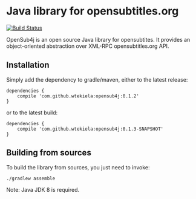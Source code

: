 # Java library for opensubtitles.org

[![Build Status](https://drone.io/github.com/wtekiela/opensub4j/status.png)](https://drone.io/github.com/wtekiela/opensub4j/latest)

OpenSub4j is an open source Java library for opensubtites. It provides an object-oriented abstraction over XML-RPC opensubtitles.org API.

## Installation

Simply add the dependency to gradle/maven, either to the latest release:

```
dependencies {
    compile 'com.github.wtekiela:opensub4j:0.1.2'
}
```

or to the latest build:

```
dependencies {
    compile 'com.github.wtekiela:opensub4j:0.1.3-SNAPSHOT'
}
```

## Building from sources

To build the library from sources, you just need to invoke:
```
./gradlew assemble
```

Note: Java JDK 8 is required.
